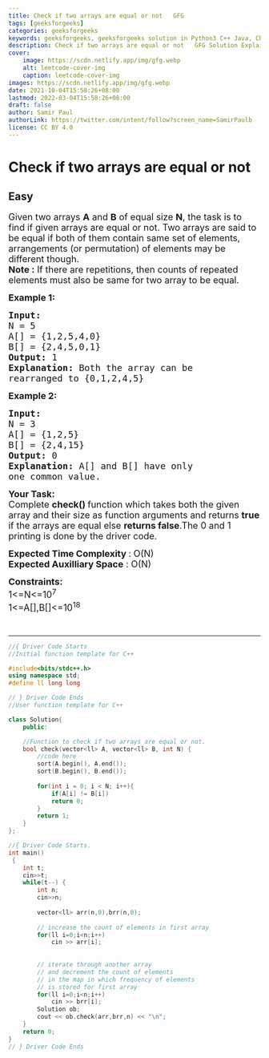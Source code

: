 ```yaml
---
title: Check if two arrays are equal or not   GFG
tags: [geeksforgeeks]
categories: geeksforgeeks
keywords: geeksforgeeks, geeksforgeeks solution in Python3 C++ Java, Check if two arrays are equal or not - GFG solution
description: Check if two arrays are equal or not   GFG Solution Explained
cover:
    image: https://scdn.netlify.app/img/gfg.webp
    alt: leetcode-cover-img
    caption: leetcode-cover-img
images: https://scdn.netlify.app/img/gfg.webp
date: 2021-10-04T15:58:26+08:00
lastmod: 2022-03-04T15:58:26+08:00
draft: false
author: Samir Paul
authorLink: https://twitter.com/intent/follow?screen_name=SamirPaulb
license: CC BY 4.0
---
```



# Check if two arrays are equal or not
## Easy
<div class="problems_problem_content__Xm_eO"><p><span style="font-size:18px">Given two arrays <strong>A</strong> and <strong>B</strong> of equal size <strong>N</strong>, the task is to find if given arrays are equal or not. Two arrays are said to be equal if both of them contain same set of elements, arrangements (or permutation) of elements may be different though.<br>
<strong>Note :</strong>&nbsp;If there are repetitions, then counts of repeated elements must also be same for two array to be equal.</span></p>

<p><span style="font-size:18px"><strong>Example 1:</strong></span></p>

<pre><span style="font-size:18px"><strong>Input:
</strong>N = 5
A[] = {1,2,5,4,0}
B[] = {2,4,5,0,1}
<strong>Output: </strong>1<strong>
Explanation: </strong>Both the array can be 
rearranged to {0,1,2,4,5}</span>
</pre>

<p><span style="font-size:18px"><strong>Example 2:</strong></span></p>

<pre><span style="font-size:18px"><strong>Input:
</strong>N = 3
A[] = {1,2,5}
B[] = {2,4,15}
<strong>Output: </strong>0<strong>
Explanation: </strong>A[] and B[] have only 
one common value.</span></pre>

<p><span style="font-size:18px"><strong>Your Task:</strong><br>
Complete&nbsp;<strong>check() </strong>function which takes both the given array and their size as function arguments and returns <strong>true</strong> if the arrays are equal else <strong>returns false</strong>.The 0 and 1 printing is done by the driver code.</span></p>

<p><span style="font-size:18px"><strong>Expected Time Complexity </strong>: O(N)<br>
<strong>Expected Auxilliary Space</strong> : O(N)</span></p>

<p><span style="font-size:18px"><strong>Constraints:</strong><br>
1&lt;=N&lt;=10<sup>7</sup><br>
1&lt;=A[],B[]&lt;=10<sup>18</sup></span></p>

<p>&nbsp;</p>
</div>

---




```cpp
//{ Driver Code Starts
//Initial function template for C++

#include<bits/stdc++.h>
using namespace std;
#define ll long long 

// } Driver Code Ends
//User function template for C++

class Solution{
    public:

    //Function to check if two arrays are equal or not.
    bool check(vector<ll> A, vector<ll> B, int N) {
        //code here
        sort(A.begin(), A.end());
        sort(B.begin(), B.end());
        
        for(int i = 0; i < N; i++){
            if(A[i] != B[i])
            return 0;
        }
        return 1;
    }
};

//{ Driver Code Starts.
int main()
 {
    int t;
    cin>>t;
    while(t--) {
        int n;
        cin>>n;
        
        vector<ll> arr(n,0),brr(n,0);
        
        // increase the count of elements in first array
        for(ll i=0;i<n;i++)
            cin >> arr[i];
        
        
        // iterate through another array
        // and decrement the count of elements
        // in the map in which frequency of elements
        // is stored for first array
        for(ll i=0;i<n;i++)
            cin >> brr[i];
        Solution ob;
        cout << ob.check(arr,brr,n) << "\n";
    }
	return 0;
}
// } Driver Code Ends
```
